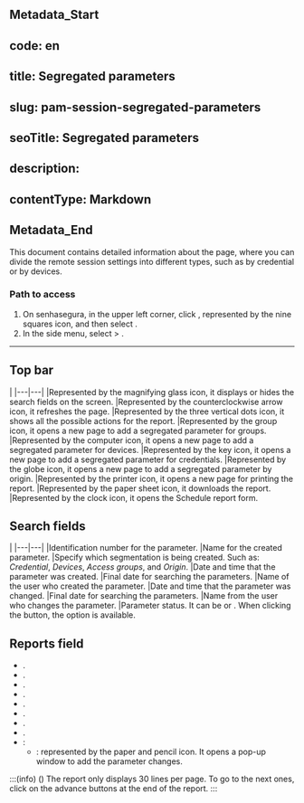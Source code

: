 ## Metadata_Start 
## code: en
## title: Segregated parameters 
## slug: pam-session-segregated-parameters 
## seoTitle: Segregated parameters 
## description:  
## contentType: Markdown 
## Metadata_End
This document contains detailed information about the  page, where you can divide the remote session settings into different types, such as by credential or by devices.

### Path to access

1. On senhasegura, in the upper left corner, click , represented by the nine squares icon, and then select .
2. In the side menu, select  > .
***

## Top bar
|
|---|---|
|Represented by the magnifying glass icon, it displays or hides the search fields on the screen.
|Represented by the counterclockwise arrow icon, it refreshes the page.
|Represented by the three vertical dots icon, it shows all the possible actions for the report.
|Represented by the group icon, it opens a new page to add a segregated parameter for groups.
|Represented by the computer icon, it opens a new page to add a segregated parameter for devices.
|Represented by the key icon, it opens a new page to add a segregated parameter for credentials.
|Represented by the globe icon, it opens a new page to add a segregated parameter by origin.
|Represented by the printer icon, it opens a new page for printing the report.
|Represented by the paper sheet icon, it downloads the report.
|Represented by the clock icon, it opens the Schedule report form.


## Search fields

|
|---|---|
|Identification number for the parameter.
|Name for the created parameter.
|Specify which segmentation is being created. Such as: *Credential*, *Devices*, *Access groups*, and *Origin*.
|Date and time that the parameter was created.
|Final date for searching the parameters.
|Name of the user who created the parameter.
|Date and time that the parameter was changed.
|Final date for searching the parameters.
|Name from the user who changes the parameter.
|Parameter status. It can be  or . When clicking the  button, the  option is available.

## Reports field

* .
* .
* .
* .
* .
* .
* .
* .
* :
    * : represented by the paper and pencil icon. It opens a pop-up window to add the parameter changes.

:::(info) ()
The report only displays 30 lines per page. To go to the next ones, click on the advance buttons at the end of the report.
:::